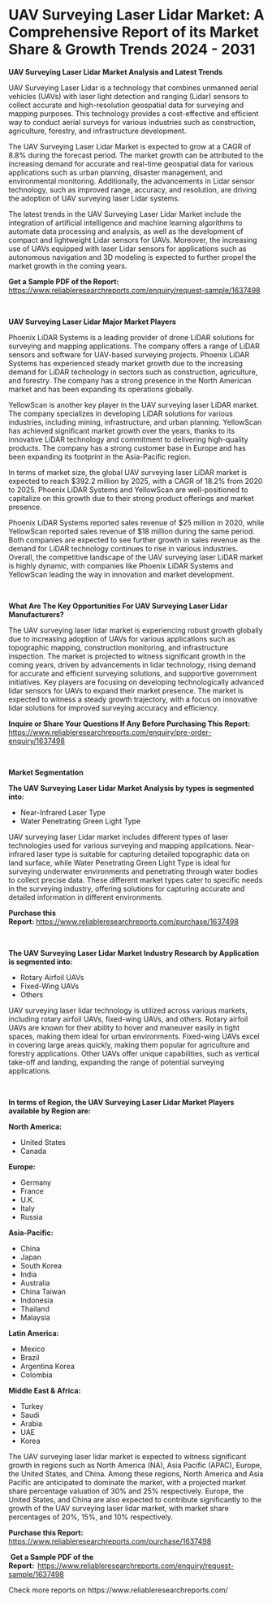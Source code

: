 <p><h1>UAV Surveying Laser Lidar Market: A Comprehensive Report of its Market Share & Growth Trends 2024 - 2031</h1></p><p><strong>UAV Surveying Laser Lidar Market Analysis and Latest Trends</strong></p>
<p><p>UAV Surveying Laser Lidar is a technology that combines unmanned aerial vehicles (UAVs) with laser light detection and ranging (Lidar) sensors to collect accurate and high-resolution geospatial data for surveying and mapping purposes. This technology provides a cost-effective and efficient way to conduct aerial surveys for various industries such as construction, agriculture, forestry, and infrastructure development.</p><p>The UAV Surveying Laser Lidar Market is expected to grow at a CAGR of 8.8% during the forecast period. The market growth can be attributed to the increasing demand for accurate and real-time geospatial data for various applications such as urban planning, disaster management, and environmental monitoring. Additionally, the advancements in Lidar sensor technology, such as improved range, accuracy, and resolution, are driving the adoption of UAV surveying laser Lidar systems.</p><p>The latest trends in the UAV Surveying Laser Lidar Market include the integration of artificial intelligence and machine learning algorithms to automate data processing and analysis, as well as the development of compact and lightweight Lidar sensors for UAVs. Moreover, the increasing use of UAVs equipped with laser Lidar sensors for applications such as autonomous navigation and 3D modeling is expected to further propel the market growth in the coming years.</p></p>
<p><strong>Get a Sample PDF of the Report:&nbsp;</strong> <a href="https://www.reliableresearchreports.com/enquiry/request-sample/1637498">https://www.reliableresearchreports.com/enquiry/request-sample/1637498</a></p>
<p>&nbsp;</p>
<p><strong>UAV Surveying Laser Lidar Major Market Players</strong></p>
<p><p>Phoenix LiDAR Systems is a leading provider of drone LiDAR solutions for surveying and mapping applications. The company offers a range of LiDAR sensors and software for UAV-based surveying projects. Phoenix LiDAR Systems has experienced steady market growth due to the increasing demand for LiDAR technology in sectors such as construction, agriculture, and forestry. The company has a strong presence in the North American market and has been expanding its operations globally.</p><p>YellowScan is another key player in the UAV surveying laser LiDAR market. The company specializes in developing LiDAR solutions for various industries, including mining, infrastructure, and urban planning. YellowScan has achieved significant market growth over the years, thanks to its innovative LiDAR technology and commitment to delivering high-quality products. The company has a strong customer base in Europe and has been expanding its footprint in the Asia-Pacific region.</p><p>In terms of market size, the global UAV surveying laser LiDAR market is expected to reach $392.2 million by 2025, with a CAGR of 18.2% from 2020 to 2025. Phoenix LiDAR Systems and YellowScan are well-positioned to capitalize on this growth due to their strong product offerings and market presence.</p><p>Phoenix LiDAR Systems reported sales revenue of $25 million in 2020, while YellowScan reported sales revenue of $18 million during the same period. Both companies are expected to see further growth in sales revenue as the demand for LiDAR technology continues to rise in various industries. Overall, the competitive landscape of the UAV surveying laser LiDAR market is highly dynamic, with companies like Phoenix LiDAR Systems and YellowScan leading the way in innovation and market development.</p></p>
<p>&nbsp;</p>
<p><strong>What Are The Key Opportunities For UAV Surveying Laser Lidar Manufacturers?</strong></p>
<p><p>The UAV surveying laser lidar market is experiencing robust growth globally due to increasing adoption of UAVs for various applications such as topographic mapping, construction monitoring, and infrastructure inspection. The market is projected to witness significant growth in the coming years, driven by advancements in lidar technology, rising demand for accurate and efficient surveying solutions, and supportive government initiatives. Key players are focusing on developing technologically advanced lidar sensors for UAVs to expand their market presence. The market is expected to witness a steady growth trajectory, with a focus on innovative lidar solutions for improved surveying accuracy and efficiency.</p></p>
<p><strong>Inquire or Share Your Questions If Any Before Purchasing This Report:</strong> <a href="https://www.reliableresearchreports.com/enquiry/pre-order-enquiry/1637498">https://www.reliableresearchreports.com/enquiry/pre-order-enquiry/1637498</a></p>
<p>&nbsp;</p>
<p><strong>Market Segmentation</strong></p>
<p><strong>The UAV Surveying Laser Lidar Market Analysis by types is segmented into:</strong></p>
<p><ul><li>Near-Infrared Laser Type</li><li>Water Penetrating Green Light Type</li></ul></p>
<p><p>UAV surveying laser Lidar market includes different types of laser technologies used for various surveying and mapping applications. Near-infrared laser type is suitable for capturing detailed topographic data on land surface, while Water Penetrating Green Light Type is ideal for surveying underwater environments and penetrating through water bodies to collect precise data. These different market types cater to specific needs in the surveying industry, offering solutions for capturing accurate and detailed information in different environments.</p></p>
<p><strong>Purchase this Report:&nbsp;</strong><a href="https://www.reliableresearchreports.com/purchase/1637498">https://www.reliableresearchreports.com/purchase/1637498</a></p>
<p>&nbsp;</p>
<p><strong>The UAV Surveying Laser Lidar Market Industry Research by Application is segmented into:</strong></p>
<p><ul><li>Rotary Airfoil UAVs</li><li>Fixed-Wing UAVs</li><li>Others</li></ul></p>
<p><p>UAV surveying laser lidar technology is utilized across various markets, including rotary airfoil UAVs, fixed-wing UAVs, and others. Rotary airfoil UAVs are known for their ability to hover and maneuver easily in tight spaces, making them ideal for urban environments. Fixed-wing UAVs excel in covering large areas quickly, making them popular for agriculture and forestry applications. Other UAVs offer unique capabilities, such as vertical take-off and landing, expanding the range of potential surveying applications.</p></p>
<p>&nbsp;</p>
<p><strong>In terms of Region, the UAV Surveying Laser Lidar Market Players available by Region are:</strong></p>
<p>
    <p> <strong> North America: </strong>
        <ul>
            <li>United States</li>
            <li>Canada</li>
        </ul>
        </p> 
    <p> <strong> Europe: </strong>
        <ul>
            <li>Germany</li>
            <li>France</li>
            <li>U.K.</li>
            <li>Italy</li>
            <li>Russia</li>
        </ul>
        </p> 
    <p> <strong> Asia-Pacific: </strong>
        <ul>
            <li>China</li>
            <li>Japan</li>
            <li>South Korea</li>
            <li>India</li>
            <li>Australia</li>
            <li>China Taiwan</li>
            <li>Indonesia</li>
            <li>Thailand</li>
            <li>Malaysia</li>
        </ul>
        </p> 
    <p> <strong> Latin America: </strong>
        <ul>
            <li>Mexico</li>
            <li>Brazil</li>
            <li>Argentina Korea</li>
            <li>Colombia</li>
        </ul>
        </p> 
    <p> <strong> Middle East & Africa: </strong>
        <ul>
            <li>Turkey</li>
            <li>Saudi</li>
            <li>Arabia</li>
            <li>UAE</li>
            <li>Korea</li>
        </ul>
    </p>
    </p>
<p><p>The UAV surveying laser lidar market is expected to witness significant growth in regions such as North America (NA), Asia Pacific (APAC), Europe, the United States, and China. Among these regions, North America and Asia Pacific are anticipated to dominate the market, with a projected market share percentage valuation of 30% and 25% respectively. Europe, the United States, and China are also expected to contribute significantly to the growth of the UAV surveying laser lidar market, with market share percentages of 20%, 15%, and 10% respectively.</p></p>
<p><strong>Purchase this Report: </strong><a href="https://www.reliableresearchreports.com/purchase/1637498">https://www.reliableresearchreports.com/purchase/1637498</a></p>
<p>&nbsp;<strong>Get a Sample PDF of the Report:&nbsp;&nbsp;</strong><a href="https://www.reliableresearchreports.com/enquiry/request-sample/1637498">https://www.reliableresearchreports.com/enquiry/request-sample/1637498</a></p>
<p><strong></strong></p>
<p>Check more reports on https://www.reliableresearchreports.com/</p>